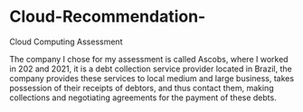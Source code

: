# Cloud-Recommendation-
Cloud Computing Assessment

The company I chose for my assessment is called Ascobs, where I worked in 202 and 2021, it is a debt collection service provider located in Brazil, the company provides these services to local medium and large business, takes possession of their receipts of debtors, and thus contact them, making collections and negotiating agreements for the payment of these debts.
